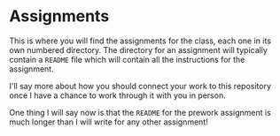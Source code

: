 # Assignments

This is where you will find the assignments for the class, each one in its own numbered directory. The directory 
for an assignment will typically contain a `README` file which will contain all the instructions for the assignment.

I'll say more about how you should connect your work to this repository once I have a chance to work through it with
you in person.

One thing I will say now is that the `README` for the prework assignment is much longer than I will write for any
other assignment!
